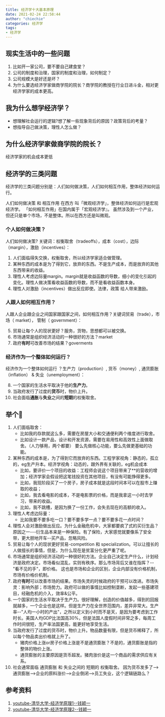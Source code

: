 ```yaml
---
title: 经济学十大基本原理
date: 2021-02-24 22:58:44
author: "chiechie"
categories: 经济学
tags:
- 经济学
---
```


## 现实生活中的一些问题
1. 比如开一家公司，要不要自己建食堂？
2. 公司的制度和治理，国家的制度和治理，如何制定？
3. 公司规模大是好还是坏？
4. 为什么要选经济学家做商学院的院长？商学院的教授在行业日进斗金，相对更经济学家的成本更高。

## 我为什么想学经济学？ 
- 想理解社会运行的逻辑?想了解一些现象背后的原因？政策背后的考量？
- 想指导自己做决策，理性人怎么做？


## 为什么经济学家做商学院的院长？
经济学家的机会成本更低


## 经济学的三类问题
经济学的三类问题分别是：人们如何做决策，人们如何相互作用，整体经济如何运行。

人们如何做决策 和 相互作用 在西方 叫「微观经济学」，整体经济如何运行是宏观经济学。
「如何相互作用」在国内属于「宏观经济学』。
虽然涉及到一个产业，但还只是单个市场，不是整体。所以在西方还是叫微观。

### 个人如何做决策？
人们如何做决策? 关键词：权衡取舍（tradeoffs），成本（cost），边际（margin），激励（incentives）：

1. 人们面临得失交换，权衡取舍，所以经济学家适合做管理。
2. 某种东西的成本是为了得到它，放弃的东西。不是生产成本，而是放弃的其他东西带来的收益。
3. 理性人考虑边际量margin。margin就是收益函数的导数，细小的变化引起的变化。理性人做决策看收益函数的导数，而不是看收益函数本身。
4. 理性人对激励（incentives）做出反应即使。法律，政策 给人带来激励。

### 人跟人如何相互作用？
人跟人企业跟企业之间国家跟国家之间，如何相互作用？关键词贸易（trade），市场（ market）， 管制（ government）：

5. 贸易让每个人的现状更好？服务，货物，思想都可以被交换。
6. 市场通常是组织经济活动的一种很好的方法？market
7. 政府**有时**可改善市场的结果？goverments 
   
### 经济作为一个整体如何运行？
经济作为一个整体如何运行 ？生产力（production）, 货币（money）, 通货膨胀（inflation） & 失业（unemployment）：

8. 一个国家的生活水平取决于他的**生产力**。
9. 当政府发行了过度的**货币**时，物价上升。
10. 社会面临**通胀**与**失业**之间的**短期**的权衡取舍。

## 举个🌰
1. 人们面临取舍：
   - 比如我的存款就这么多，需要在房屋大小和交通便利两个维度进行取舍。
   - 比如设计一款产品，设计和开发资源，需要在易用性和高效性上面做取舍。（人力够用，两个都要）
   要么先做核心功能，要么先做更基础的功能。
2. 某种东西的成本是，为了得到它而放弃的东西。工程学家视角：静态的，孤立的，eg生产升本。经济学视角：动态的，跟外界有关联的，eg机会成本
   - 比如，要评价一个项目的收益：工程师会说这个项目带来了**的营收的增加；经济学家会假设把这笔钱投资在其他项目，有没有可能挣得更多。
   - 比如，我现阶段买了一个房子，房子成本就是这段时间本可以在股市上赚取的收益；
   - 比如，我去看电影的成本，不是电影票的价格，而是我拿这一小时去学习，带来的收益。
   - 比如，我不跳槽，是因为换了一份工作，会失去现在的高额的收入。
3. 理性人考虑边际量：
   - 比如我要不要多吃一口？要不要多学一点？要不要多花一点时间？
4. 理性人会对激励做出反应。为什么金融危机中，大家都要疯了式的买衍生品？ 原因之一---衍生品本来是一种保险。有了保险，大家感觉就要像系了安全带，更大胆地开车--买产品，忽略风险。
5. 贸易让每个人的现状更好贸易-competition 和 specialization。可以让擅长的人做擅长的事情，但是，为什么现在是贫富分化更严重了呢。
6. 市场通常是组织经济活动的一种很好的方法。企业自己决定生产什么，计划经济是政府决定。市场看似混乱，实则有秩序。那么市场背后又谁在指挥？--"看不见的手"，即价格。
   这也是市场和企业的区别，企业内部没有价格机制，市场有价格价机制。
7. 政府**有时**可以改善市场的结果。市场失灵的时候政府的干预可以改进。市场失灵：影响外部；市场势力。政府可以做的事情比如控制垄断，发起一些基建项目，经融危机的介入，效率&公平。
8. 一个国家的生活水平取决于生产力。很好理解，创造的价值越多，得到的回报就越多，一个企业也是这样。但是生产力在全世界范围内，差异非常大。生产率--"人均一小时的产出"，之所以定义到小时而不是天，是因为要考虑到工作时长。美国人均GDP比法国高30%，但是法国人度假时间非常之多，每周工作时间很短，生产率法国更高，能更好地享受生活。
9. 当政府发行了过度的货币时，物价上升。物品数量有限，但是货币稀释了，所以每个物品卖出价格就上升了。
   - 猪肉价格上涨or房子价格上涨是不是通货膨胀？不是的，通货膨胀是指的整体的物价上涨。
   - 通货膨胀的主要原因是货币超发。猪肉涨价是这一个商品的需求供应有关系。
10. 社会通常面临 通货膨胀 和 失业之间的 短期的 权衡取舍。
因为货币发多了-->通货膨胀-->企业的原料涨价-->企业倒闭-->员工失业，这个逻辑链路么？
    

## 参考资料
1. [youtube-清华大学-经济学原理1--钱颖一](https://www.youtube.com/watch?v=UKB-hPWqtEc&list=PLgvxkXbWub7g9n3OLO_QdObcJ6UCy2ojS)
2. [youtube-清华大学-经济学原理2--钱颖一](https://www.youtube.com/watch?v=iyXyNyeBSIk&list=PLgvxkXbWub7g9n3OLO_QdObcJ6UCy2ojS&index=3)